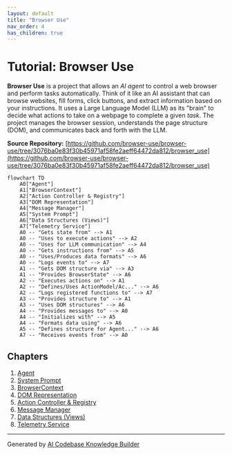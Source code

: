 ```yaml
---
layout: default
title: "Browser Use"
nav_order: 4
has_children: true
---
```


# Tutorial: Browser Use

**Browser Use** is a project that allows an *AI agent* to control a web browser and perform tasks automatically.
Think of it like an AI assistant that can browse websites, fill forms, click buttons, and extract information based on your instructions. It uses a Large Language Model (LLM) as its "brain" to decide what actions to take on a webpage to complete a given *task*. The project manages the browser session, understands the page structure (DOM), and communicates back and forth with the LLM.


**Source Repository:** [https://github.com/browser-use/browser-use/tree/3076ba0e83f30b45971af58fe2aeff64472da812/browser_use](https://github.com/browser-use/browser-use/tree/3076ba0e83f30b45971af58fe2aeff64472da812/browser_use)

```mermaid
flowchart TD
    A0["Agent"]
    A1["BrowserContext"]
    A2["Action Controller & Registry"]
    A3["DOM Representation"]
    A4["Message Manager"]
    A5["System Prompt"]
    A6["Data Structures (Views)"]
    A7["Telemetry Service"]
    A0 -- "Gets state from" --> A1
    A0 -- "Uses to execute actions" --> A2
    A0 -- "Uses for LLM communication" --> A4
    A0 -- "Gets instructions from" --> A5
    A0 -- "Uses/Produces data formats" --> A6
    A0 -- "Logs events to" --> A7
    A1 -- "Gets DOM structure via" --> A3
    A1 -- "Provides BrowserState" --> A6
    A2 -- "Executes actions on" --> A1
    A2 -- "Defines/Uses ActionModel/Ac..." --> A6
    A2 -- "Logs registered functions to" --> A7
    A3 -- "Provides structure to" --> A1
    A3 -- "Uses DOM structures" --> A6
    A4 -- "Provides messages to" --> A0
    A4 -- "Initializes with" --> A5
    A4 -- "Formats data using" --> A6
    A5 -- "Defines structure for Agent..." --> A6
    A7 -- "Receives events from" --> A0
```

## Chapters

1. [Agent](01_agent.md)
2. [System Prompt](02_system_prompt.md)
3. [BrowserContext](03_browsercontext.md)
4. [DOM Representation](04_dom_representation.md)
5. [Action Controller & Registry](05_action_controller___registry.md)
6. [Message Manager](06_message_manager.md)
7. [Data Structures (Views)](07_data_structures__views_.md)
8. [Telemetry Service](08_telemetry_service.md)


---

Generated by [AI Codebase Knowledge Builder](https://github.com/The-Pocket/Tutorial-Codebase-Knowledge)